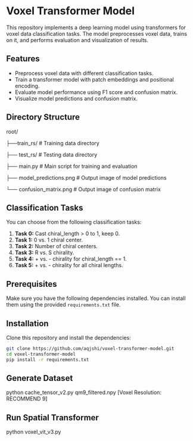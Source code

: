 # Voxel Transformer Model

This repository implements a deep learning model using transformers for voxel data classification tasks. The model preprocesses voxel data, trains on it, and performs evaluation and visualization of results.

## Features
- Preprocess voxel data with different classification tasks.
- Train a transformer model with patch embeddings and positional encoding.
- Evaluate model performance using F1 score and confusion matrix.
- Visualize model predictions and confusion matrix.

## Directory Structure
root/  

├──train_rs/ # Training data directory  

├── test_rs/ # Testing data directory  

├── main.py # Main script for training and evaluation  

├── model_predictions.png # Output image of model predictions  

└── confusion_matrix.png # Output image of confusion matrix  


## Classification Tasks
You can choose from the following classification tasks:
1. **Task 0:** Cast chiral_length > 0 to 1, keep 0.
2. **Task 1:** 0 vs. 1 chiral center.
3. **Task 2:** Number of chiral centers.
4. **Task 3:** R vs. S chirality.
5. **Task 4:** + vs. - chirality for chiral_length == 1.
6. **Task 5:** + vs. - chirality for all chiral lengths.

## Prerequisites
Make sure you have the following dependencies installed. You can install them using the provided `requirements.txt` file.

## Installation

Clone this repository and install the dependencies:

```bash
git clone https://github.com/aqjshi/voxel-transformer-model.git
cd voxel-transformer-model
pip install -r requirements.txt
```

## Generate Dataset
python cache_tensor_v2.py qm9_filtered.npy [Voxel Resolution: RECOMMEND 9]

## Run Spatial Transformer
python voxel_vit_v3.py






